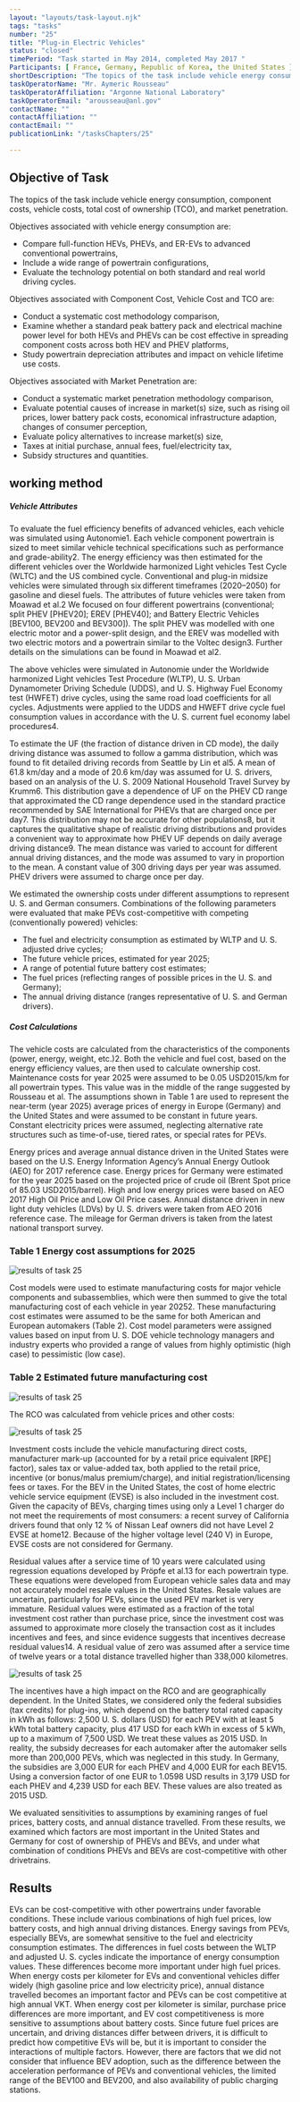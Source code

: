 ```yaml
---
layout: "layouts/task-layout.njk"
tags: "tasks"
number: "25"
title: "Plug-in Electric Vehicles"
status: "closed"
timePeriod: "Task started in May 2014, completed May 2017 "
Participants: [ France, Germany, Republic of Korea, the United States ]
shortDescription: "The topics of the task include vehicle energy consumption, component costs, vehicle costs, total cost of ownership (TCO), and market penetration. "
taskOperatorName: "Mr. Aymeric Rousseau"
taskOperatorAffiliation: "Argonne National Laboratory"
taskOperatorEmail: "arousseau@anl.gov"
contactName: ""
contactAffiliation: ""
contactEmail: ""
publicationLink: "/tasksChapters/25"

---
```


## Objective of Task
The topics of the task include vehicle energy consumption, component costs, vehicle costs, total cost of ownership (TCO), and market penetration. 

Objectives associated with vehicle energy consumption are: 

- Compare full-function HEVs, PHEVs, and ER-EVs to advanced conventional powertrains, 
- Include a wide range of powertrain configurations, 
- Evaluate the technology potential on both standard and real world driving cycles.  

Objectives associated with Component Cost, Vehicle Cost and TCO are: 

- Conduct a systematic cost methodology comparison, 
- Examine whether a standard peak battery pack and electrical machine power level for both HEVs and PHEVs can be cost effective in spreading component costs across both HEV and PHEV platforms, 
- Study powertrain depreciation attributes and impact on vehicle lifetime use costs.  

Objectives associated with Market Penetration are: 
- Conduct a systematic market penetration methodology comparison, 
- Evaluate potential causes of increase in market(s) size, such as rising oil prices, lower battery pack costs, economical infrastructure adaption, changes of consumer perception, 
- Evaluate policy alternatives to increase market(s) size, 
- Taxes at initial purchase, annual fees, fuel/electricity tax, 
- Subsidy structures and quantities. 

## working method
##### Vehicle Attributes  

To evaluate the fuel efficiency benefits of advanced vehicles, each vehicle was simulated using Autonomie1. Each vehicle component powertrain is sized to meet similar vehicle technical specifications such as performance and grade-ability2. The energy efficiency was then estimated for the different vehicles over the Worldwide harmonized Light vehicles Test Cycle (WLTC) and the US combined cycle. Conventional and plug-in midsize vehicles were simulated through six different timeframes (2020–2050) for gasoline and diesel fuels. The attributes of future vehicles were taken from Moawad et al.2 We focused on four different powertrains (conventional; split PHEV [PHEV20]; EREV [PHEV40]; and Battery Electric Vehicles [BEV100, BEV200 and BEV300]). The split PHEV was modelled with one electric motor and a power-split design, and the EREV was modelled with two electric motors and a powertrain similar to the Voltec design3. Further details on the simulations can be found in Moawad et al2. 

The above vehicles were simulated in Autonomie under the Worldwide harmonized Light vehicles Test Procedure (WLTP), U. S. Urban Dynamometer Driving Schedule (UDDS), and U. S. Highway Fuel Economy test (HWFET) drive cycles, using the same road load coefficients for all cycles. Adjustments were applied to the UDDS and HWEFT drive cycle fuel consumption values in accordance with the U. S. current fuel economy label procedures4.  

To estimate the UF (the fraction of distance driven in CD mode), the daily driving distance was assumed to follow a gamma distribution, which was found to fit detailed driving records from Seattle by Lin et al5. A mean of 61.8 km/day and a mode of 20.6 km/day was assumed for U. S. drivers, based on an analysis of the U. S. 2009 National Household Travel Survey by Krumm6. This distribution gave a dependence of UF on the PHEV CD range that approximated the CD range dependence used in the standard practice recommended by SAE International for PHEVs that are charged once per day7. This distribution may not be accurate for other populations8, but it captures the qualitative shape of realistic driving distributions and provides a convenient way to approximate how PHEV UF depends on daily average driving distance9. The mean distance was varied to account for different annual driving distances, and the mode was assumed to vary in proportion to the mean. A constant value of 300 driving days per year was assumed. PHEV drivers were assumed to charge once per day. 

We estimated the ownership costs under different assumptions to represent U. S. and German consumers. Combinations of the following parameters were evaluated that make PEVs cost-competitive with competing (conventionally powered) vehicles: 

- The fuel and electricity consumption as estimated by WLTP and U. S. adjusted drive cycles; 
- The future vehicle prices, estimated for year 2025; 
- A range of potential future battery cost estimates; 
- The fuel prices (reflecting ranges of possible prices in the U. S. and Germany); 
- The annual driving distance (ranges representative of U. S. and German drivers).  

##### Cost Calculations  

The vehicle costs are calculated from the characteristics of the components (power, energy, weight, etc.)2. Both the vehicle and fuel cost, based on the energy efficiency values, are then used to calculate ownership cost. Maintenance costs for year 2025 were assumed to be 0.05 USD2015/km for all powertrain types. This value was in the middle of the range suggested by Rousseau et al.
The assumptions shown in Table 1 are used to represent the near-term (year 2025) average prices of energy in Europe (Germany) and the United States and were assumed to be constant in future years. Constant electricity prices were assumed, neglecting alternative rate structures such as time-of-use, tiered rates, or special rates for PEVs.  

Energy prices and average annual distance driven in the United States were based on the U.S. Energy Information Agency’s Annual Energy Outlook (AEO) for 2017 reference case. Energy prices for Germany were estimated for the year 2025 based on the projected price of crude oil (Brent Spot price of 85.03 USD2015/barrel). High and low energy prices were based on AEO 2017 High Oil Price and Low Oil Price cases. Annual distance driven in new light duty vehicles (LDVs) by U. S. drivers were taken from AEO 2016 reference case. The mileage for German drivers is taken from the latest national transport survey. 

### Table 1 Energy cost assumptions for 2025 
![results of task 25](/assets/images/task21_figure_one.png)


Cost models were used to estimate manufacturing costs for major vehicle components and subassemblies, which were then summed to give the total manufacturing cost of each vehicle in year 20252. These manufacturing cost estimates were assumed to be the same for both American and European automakers (Table 2). Cost model parameters were assigned values based on input from U. S. DOE vehicle technology managers and industry experts who provided a range of values from highly optimistic (high case) to pessimistic (low case). 

### Table 2 Estimated future manufacturing cost 
![results of task 25](/assets/images/task21_figure_two.png)

The RCO was calculated from vehicle prices and other costs: 

![results of task 25](/assets/images/task21_figure_three.png)

Investment costs include the vehicle manufacturing direct costs, manufacturer mark-up (accounted for by a retail price equivalent [RPE] factor), sales tax or value-added tax, both applied to the retail price, incentive (or bonus/malus premium/charge), and initial registration/licensing fees or taxes. For the BEV in the United States, the cost of home electric vehicle service equipment (EVSE) is also included in the investment cost. Given the capacity of BEVs, charging times using only a Level 1 charger do not meet the requirements of most consumers: a recent survey of California drivers found that only 12 % of Nissan Leaf owners did not have Level 2 EVSE at home12. Because of the higher voltage level (240 V) in Europe, EVSE costs are not considered for Germany. 

Residual values after a service time of 10 years were calculated using regression equations developed by Pröpfe et al.13 for each powertrain type. These equations were developed from European vehicle sales data and may not accurately model resale values in the United States. Resale values are uncertain, particularly for PEVs, since the used PEV market is very immature. Residual values were estimated as a fraction of the total investment cost rather than purchase price, since the investment cost was assumed to approximate more closely the transaction cost as it includes incentives and fees, and since evidence suggests that incentives decrease residual values14. A residual value of zero was assumed after a service time of twelve years or a total distance travelled higher than 338,000 kilometres. 

![results of task 25](/assets/images/task21_figure_four.png)

The incentives have a high impact on the RCO and are geographically dependent. In the United States, we considered only the federal subsidies (tax credits) for plug-ins, which depend on the battery total rated capacity in kWh as follows: 2,500 U. S. dollars (USD) for each PEV with at least 5 kWh total battery capacity, plus 417 USD for each kWh in excess of 5 kWh, up to a maximum of 7,500 USD. We treat these values as 2015 USD. In reality, the subsidy decreases for each automaker after the automaker sells more than 200,000 PEVs, which was neglected in this study. In Germany, the subsidies are 3,000 EUR for each PHEV and 4,000 EUR for each BEV15. Using a conversion factor of one EUR to 1.0598 USD results in 3,179 USD for each PHEV and 4,239 USD for each BEV. These values are also treated as 2015 USD.  

We evaluated sensitivities to assumptions by examining ranges of fuel prices, battery costs, and annual distance travelled. From these results, we examined which factors are most important in the United States and Germany for cost of ownership of PHEVs and BEVs, and under what combination of conditions PHEVs and BEVs are cost-competitive with other drivetrains. 

## Results
EVs can be cost-competitive with other powertrains under favorable conditions. These include various combinations of high fuel prices, low battery costs, and high annual driving distances. Energy savings from PEVs, especially BEVs, are somewhat sensitive to the fuel and electricity consumption estimates. The differences in fuel costs between the WLTP and adjusted U. S. cycles indicate the importance of energy consumption values. These differences become more important under high fuel prices. When energy costs per kilometer for EVs and conventional vehicles differ widely (high gasoline price and low electricity price), annual distance travelled becomes an important factor and PEVs can be cost competitive at high annual VKT. When energy cost per kilometer is similar, purchase price differences are more important, and EV cost competitiveness is more sensitive to assumptions about battery costs. Since future fuel prices are uncertain, and driving distances differ between drivers, it is difficult to predict how competitive EVs will be, but it is important to consider the interactions of multiple factors. However, there are factors that we did not consider that influence BEV adoption, such as the difference between the acceleration performance of PEVs and conventional vehicles, the limited range of the BEV100 and BEV200, and also availability of public charging stations.  